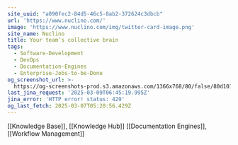 ```yaml
---
site_uuid: "a090fec2-84d5-46c5-8ab2-372624c3dbcb"
url: 'https://www.nuclino.com/'
image: 'https://www.nuclino.com/img/twitter-card-image.png'
site_name: Nuclino
title: Your team’s collective brain
tags:
  - Software-Development
  - DevOps
  - Documentation-Engines
  - Enterprise-Jobs-to-be-Done
og_screenshot_url: >-
  https://og-screenshots-prod.s3.amazonaws.com/1366x768/80/false/80d1017caa5faa7f717416861a36234193a78db9014a7ec439cb36969fdafbe8.jpeg
last_jina_request: '2025-03-09T06:45:19.995Z'
jina_error: 'HTTP error! status: 429'
og_last_fetch: 2025-03-07T05:20:56.429Z
---
```

[[Knowledge Base]], [[Knowledge Hub]]
[[Documentation Engines]], [[Workflow Management]]
